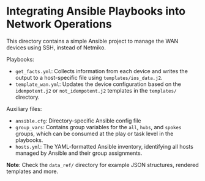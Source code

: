 # Integrating Ansible Playbooks into Network Operations
This directory contains a simple Ansible project to manage the WAN
devices using SSH, instead of Netmiko.

Playbooks:
  * `get_facts.yml`: Collects information from each device and writes the
    output to a host-specific file using `templates/ios_data.j2`.
  * `template_wan.yml`: Updates the device configuration based on the
    `idempotent.j2` or `not_idempotent.j2` templates in the `templates/`
    directory.

Auxiliary files:
  * `ansible.cfg`: Directory-specific Ansible config file
  * `group_vars`: Contains group variables for the `all`, `hubs`, and `spokes`
    groups, which can be consumed at the play or task level in the playbooks.
  * `hosts.yml`: The YAML-formatted Ansible inventory, identifying all hosts
    managed by Ansible and their group assignments.

**Note**: Check the `data_ref/` directory for example JSON structures,
rendered templates and more.
